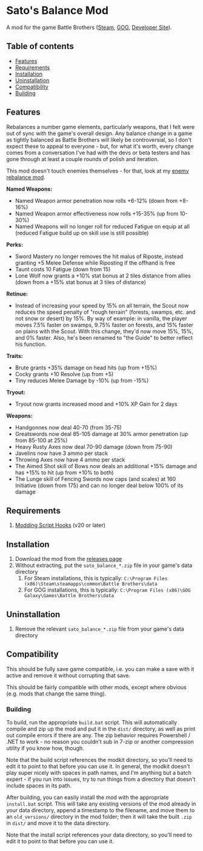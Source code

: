 # Sato's Balance Mod

A mod for the game Battle Brothers ([Steam](https://store.steampowered.com/app/365360/Battle_Brothers/), [GOG](https://www.gog.com/game/battle_brothers), [Developer Site](http://battlebrothersgame.com/buy-battle-brothers/)).

## Table of contents

-   [Features](#features)
-   [Requirements](#requirements)
-   [Installation](#installation)
-   [Uninstallation](#uninstallation)
-   [Compatibility](#compatibility)
-   [Building](#building)

## Features

Rebalances a number game elements, particularly weapons, that I felt were out of sync with the game's overall design. Any balance change in a game as tightly balanced as Battle Brothers will likely be controversial, so I don't expect these to appeal to everyone - but, for what it's worth, every change comes from a conversation I've had with the devs or beta testers and has gone through at least a couple rounds of polish and iteration.

This mod doesn't touch enemies themselves - for that, look at my [enemy rebalance mod](https://github.com/jcsato/sato_enemy_balance_mod).

**Named Weapons:**
- Named Weapon armor penetration now rolls +6-12% (down from +8-16%)
- Named Weapon armor effectiveness now rolls +15-35% (up from 10-30%)
- Named Weapons will no longer roll for reduced Fatigue on equip at all (reduced Fatigue build up on skill use is still possible)

**Perks:**
- Sword Mastery no longer removes the hit malus of Riposte, instead granting +5 Melee Defense while Riposting if the offhand is free
- Taunt costs 10 Fatigue (down from 15)
- Lone Wolf now grants a +10% stat bonus at 2 tiles distance from allies (down from a +15% stat bonus at 3 tiles of distance)

**Retinue:**
- Instead of increasing your speed by 15% on all terrain, the Scout now reduces the speed penalty of "rough terrain" (forests, swamps, etc. and not snow or desert) by 15%. By way of example: in vanilla, the player moves 7.5% faster on swamps, 9.75% faster on forests, and 15% faster on plains with the Scout. With this change, they'd now move 15%, 15%, and 0% faster. Also, he's been renamed to "the Guide" to better reflect his function.

**Traits:**
- Brute grants +35% damage on head hits (up from +15%)
- Cocky grants +10 Resolve (up from +5)
- Tiny reduces Melee Damage by -10% (up from -15%)

**Tryout:**
- Tryout now grants increased mood and +10% XP Gain for 2 days

**Weapons:**
- Handgonnes now deal 40-70 (from 35-75)
- Greatswords now deal 85-105 damage at 30% armor penetration (up from 85-100 at 25%)
- Heavy Rusty Axes now deal 70-90 damage (down from 75-90)
- Javelins now have 3 ammo per stack
- Throwing Axes now have 4 ammo per stack
- The Aimed Shot skill of Bows now deals an additional +15% damage and has +15% to hit (up from +10% to both)
- The Lunge skill of Fencing Swords now caps (and scales) at 160 Initiative (down from 175) and can no longer deal below 100% of its damage

## Requirements

1) [Modding Script Hooks](https://www.nexusmods.com/battlebrothers/mods/42) (v20 or later)

## Installation

1) Download the mod from the [releases page](https://github.com/jcsato/sato_balance_mod/releases/latest)
2) Without extracting, put the `sato_balance_*.zip` file in your game's data directory
    1) For Steam installations, this is typically: `C:\Program Files (x86)\Steam\steamapps\common\Battle Brothers\data`
    2) For GOG installations, this is typically: `C:\Program Files (x86)\GOG Galaxy\Games\Battle Brothers\data`

## Uninstallation

1) Remove the relevant `sato_balance_*.zip` file from your game's data directory

## Compatibility

This should be fully save game compatible, i.e. you can make a save with it active and remove it without corrupting that save.

This should be fairly compatible with other mods, except where obvious (e.g. mods that change the same thing).

### Building

To build, run the appropriate `build.bat` script. This will automatically compile and zip up the mod and put it in the `dist/` directory, as well as print out compile errors if there are any. The zip behavior requires Powershell / .NET to work - no reason you couldn't sub in 7-zip or another compression utility if you know how, though.

Note that the build script references the modkit directory, so you'll need to edit it to point to that before you can use it. In general, the modkit doesn't play super nicely with spaces in path names, and I'm anything but a batch expert - if you run into issues, try to run things from a directory that doesn't include spaces in its path.

After building, you can easily install the mod with the appropriate `install.bat` script. This will take any existing versions of the mod already in your data directory, append a timestamp to the filename, and move them to an `old_versions/` directory in the mod folder; then it will take the built `.zip` in `dist/` and move it to the data directory.

Note that the install script references your data directory, so you'll need to edit it to point to that before you can use it.
